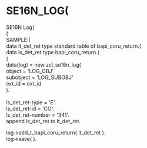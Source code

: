 # SE16N_LOG(<br />
SE16N Log(<br />
(<br />
SAMPLE:(<br />
data lt_det_ret type standard table of bapi_coru_return.(<br />
data ls_det_ret type bapi_coru_return.(<br />
(<br />
data(log) = new zcl_se16n_log(<br />
  object      = 'LOG_OBJ'<br />
  subobject   = 'LOG_SUBOBJ'<br />
  ext_id      = ext_id<br />
  ).<br />
  <br />
  ls_det_ret-type = 'E'.<br />
  ls_det_ret-id = 'CO'.<br />
  ls_det_ret-number = '341'.<br />
  append ls_det_ret to lt_det_ret.<br />
  
  log->add_t_bapi_coru_return( lt_det_ret ).<br />
  log->save( ).<br />
  <br />

